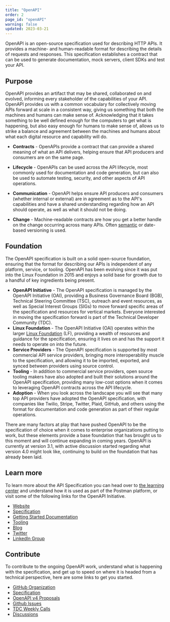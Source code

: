```yaml
---
title: "OpenAPI"
order: 2
page_id: "openAPI"
warning: false
updated: 2023-03-21
---
```


OpenAPI is an open-source specification used for describing HTTP APIs. It provides a machine-   and human-readable format for describing the details of requests and responses. This specification establishes a contract that can be used to generate documentation, mock servers, client SDKs and test your API. 

## Purpose

OpenAPI provides an artifact that may be shared, collaborated on and evolved, informing every stakeholder of the capabilities of your API. OpenAPI provides us with a common vocabulary for collectively moving APIs forward at scale in a consistent way, giving us something that both the machines and humans can make sense of. Acknowledging that it takes something to be well defined enough for the computers to get what is happening, but also easy enough for humans to make sense of, allows us to strike a balance and agreement between the machines and humans about what each digital resource and capability will do.

* **Contracts** - OpenAPIs provide a contract that can provide a shared meaning of what an API delivers, helping ensure that API producers and consumers are on the same page.

* **Lifecycle** - OpenAPIs can be used across the API lifecycle, most commonly used for documentation and code generation, but can also be used to automate testing, security, and other aspects of API operations.

* **Communication** - OpenAPI helps ensure API producers and consumers (whether internal or external) are in agreement as to the API's capabilities and have a shared understanding regarding how an API should operate, as well as what it should not be doing.

* **Change** - Machine-readable contracts are how you get a better handle on the change occurring across many APIs. Often [semantic](https://semver.org/) or date-based versioning is used.

## Foundation

The OpenAPI specification is built on a solid open-source foundation, ensuring that the format for describing our APIs is independent of any platform, service, or tooling. OpenAPI has been evolving since it was put into the Linux Foundation in 2015 and enjoys a solid base for growth due to a handful of key ingredients being present.

* **OpenAPI Initiative** - The OpenAPI specification is managed by the OpenAPI Initiative (OAI), providing a Business Governance Board (BGB), Technical Steering Committee (TSC), outreach and event resources, as well as Special Interest Groups (SIGs) to move forward specific areas of the specification and resources for vertical markets. Everyone interested in moving the specification forward is part of the Technical Developer Community (TDC).
* **Linux Foundation** - The OpenAPI Initiative (OAI) operates within the larger [Linux Foundation](https://www.linuxfoundation.org/) (LF), providing a wealth of resources and guidance for the specification, ensuring it lives on and has the support it needs to operate on into the future.
* **Service Providers** - The OpenAPI specification is supported by most commercial API service providers, bringing more interoperability muscle to the specification, and allowing it to be imported, exported, and synced between providers using source control.
* **Tooling** - In addition to commercial service providers, open source tooling makers have also adopted and built their solutions around the OpenAPI specification, providing many low-cost options when it comes to leveraging OpenAPI contracts across the API lifecycle.
* **Adoption** - When you look across the landscape you will see that many top API providers have adopted the OpenAPI specification, with companies like Twilio, Stripe, Twitter, Plaid, GitHub, and others using the format for documentation and code generation as part of their regular operations.

There are many factors at play that have pushed OpenAPI to be the specification of choice when it comes to enterprise organizations putting to work, but these elements provide a base foundation that has brought us to this moment and will continue expanding in coming years. OpenAPI is currently at version 3.1, with active discussion started regarding what version 4.0 might look like, continuing to build on the foundation that has already been laid.

## Learn more

To learn more about the API Specification you can head over to [the learning center](https://learning.postman.com/docs/integrations/available-integrations/working-with-openAPI/) and understand how it is used as part of the Postman platform, or visit some of the following links for the OpenAPI Initiative.

* [Website](https://www.openapis.org/)
* [Specification](https://spec.openapis.org/oas/latest.html)
* [Getting Started Documentation](https://oai.github.io/Documentation)
* [Tooling](https://oai.github.io/Tooling)
* [Blog](https://openapis.org/news-faq/blog)
* [Twitter](https://twitter.com/openapispec)
* [LinkedIn Group](https://www.linkedin.com/groups/8556951)

## Contribute

To contribute to the ongoing OpenAPI work, understand what is happening with the specification, and get up to speed on where it is headed from a technical perspective, here are some links to get you started.

* [GitHub Organization](https://github.com/OAI)
* [Specification](https://github.com/OAI/OpenAPI-Specification)
* [OpenAPI v4 Proposals](https://github.com/OAI/Moonwalk)
* [Github Issues](https://github.com/OAI/OpenAPI-Specification/issues)
* [TDC Weekly Calls](https://github.com/OAI/OpenAPI-Specification/labels/Housekeeping)
* [Discussions](https://github.com/OAI/OpenAPI-Specification/discussions)

